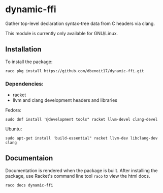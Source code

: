 dynamic-ffi
===========

Gather top-level declaration syntax-tree data from C
headers via clang.

This module is currently only available for GNU/Linux.

## Installation
To install the package:
```
raco pkg install https://github.com/dbenoit17/dynamic-ffi.git
```

### Dependencies:
* racket
* llvm and clang development headers and libraries

Fedora:
```
sudo dnf install '@development tools" racket llvm-devel clang-devel
```
Ubuntu:
```
sudo apt-get install 'build-essential" racket llvm-dev libclang-dev clang
```

## Documentaion
Documentation is rendered when the package is built.  After
installing the package, use Racket's command line tool `raco`
to view the html docs.

```
raco docs dynamic-ffi
```

